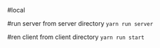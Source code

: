#local

#run server
from server directory `yarn run server`


#ren client
from client directory `yarn run start`